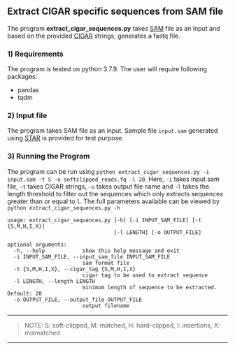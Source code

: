 ## Extract CIGAR specific sequences from SAM file
The program **extract_cigar_sequences.py** takes [SAM](https://genome.sph.umich.edu/wiki/SAM) file as an input and based on the provided [CIGAR](https://replicongenetics.com/cigar-strings-explained/) strings, generates a fastq file.

### 1) Requirements
The program is tested on python 3.7.9. The user will require following packages:
  - pandas
  - tqdm

### 2) Input file
The program takes SAM file as an input. Sample file  `input.sam` generated using [STAR](https://github.com/alexdobin/STAR) is provided for test purpose.

### 3) Running the Program
The program can be run using `python extract_cigar_sequences.py -i input.sam -t S -o softclipped_reads.fq -l 20`. Here, `-i` takes input sam file, `-t` takes CIGAR strings, `-o` takes output file name and `-l` takes the length threshold to filter out the sequences which only extracts sequences greater than or equal to `l`. The full parameters available can be viewed by `python extract_cigar_sequences.py -h`

```
usage: extract_cigar_sequences.py [-h] [-i INPUT_SAM_FILE] [-t {S,M,H,I,X}]
                                  [-l LENGTH] [-o OUTPUT_FILE]

optional arguments:
  -h, --help            show this help message and exit
  -i INPUT_SAM_FILE, --input_sam_file INPUT_SAM_FILE
                        sam format file
  -t {S,M,H,I,X}, --cigar_tag {S,M,H,I,X}
                        cigar tag to be used to extract sequence
  -l LENGTH, --length LENGTH
                        minimum length of sequence to be extracted. Default: 20
  -o OUTPUT_FILE, --output_file OUTPUT_FILE
                        output filename
```
------
> NOTE: S: soft-clipped, M: matched, H: hard-clipped, I: insertions, X: mismatched
------
